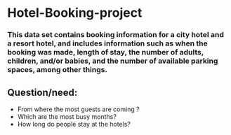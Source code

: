 
# Hotel-Booking-project

### This data set contains booking information for a city hotel and a resort hotel, and includes information such as when the booking was made, length of stay, the number of adults, children, and/or babies, and the number of available parking spaces, among other things.

## Question/need:
  
 - From where the most guests are coming ?
 - Which are the most busy months?
 - How long do people stay at the hotels?
